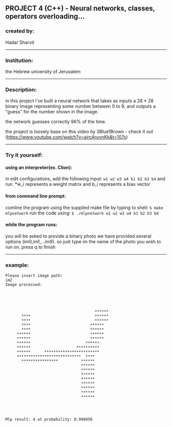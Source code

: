 PROJECT 4 (C++) - Neural networks, classes, operators overloading...
-------------------------------------------------------------------------------

### created by:

Hadar Sharvit

-------------------------------------------------------------------------------

### Institution:
the Hebrew university of Jerusalem

-------------------------------------------------------------------------------

### Description:

in this project i've built a neural network that takes as inputs a
28 * 28 binary image representing some number between 0 to 9,
and outputs a "guess" for the number shown in the image.

the network guesses correctly 96% of the time.

the project is loosely base on this video by 3Blue1Brown - check it out
(https://www.youtube.com/watch?v=aircAruvnKk&t=107s)

-------------------------------------------------------------------------------

### Try it yourself:

#### using an interpreter(ex. Clion):
  in edit configurations, add the following input: `w1 w2 w3 w4 b1 b2 b3 b4`
  and run.
  *w_i represents a weight matrix and b_i represents a bias vector

#### from command line prompt:
  comline the program using the supplied make file by typing to shell:
  `$ make mlpnetwork`
  run the code using:
  `$ ./mlpnetwork w1 w2 w3 w4 b1 b2 b3 b4`

#### while the program runs:
  you will be asked to provide a binary photo
  we have provided several options (im0,im1,...im9). so just type im the name of
  the photo you wish to run on.
  press q to finish
  
  -------------------------------------------------------------------------------
### example:
 ``` 
Please insert image path:
im2
Image processed:
                                                        
                                                        
                                                        
                                                        
                                                        
                                        ******          
        ****                            ******          
        ****                            ******          
        ****                          ******            
        ****                          ******            
      ******                          ******            
      ******                          ******            
      ******                        ******              
      ******                    **********              
      ******      ************************              
      ****************************  ****                
        ****************          ******                
                                  ******                
                                  ******                
                                  ******                
                                  ******                
                                  ******                
                                  ******                
                                  ******                
                                  ******                
                                                        
                                                        
                                                        

Mlp result: 4 at probability: 0.996058
```
